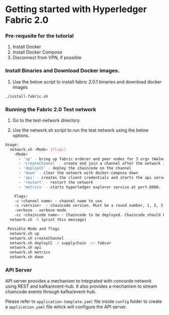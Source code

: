 # Getting started with Hyperledger Fabric 2.0 

### Pre-requsite for the tutorial

1. Install Docker
2. Install Docker Compose
3. Disconnect from VPN, if possible

### Install Binaries and Download Docker images.

1. Use the below script to install fabric 2.0.1 binaries and download docker images

```bash
./install-fabric.sh
```

### Running the Fabric 2.0 Test network

1. Go to the test-network directory.

2. Use the network.sh script to run the test network using the below options.

```bash
Usage:
  network.sh <Mode> [Flags]
    <Mode>
      - 'up' - bring up fabric orderer and peer nodes for 3 orgs (Walmart, Supplier and Carrier) with CouchDB. No channel is created.
      - 'createChannel' - create and join a channel after the network is created. 3 channels are created - supplychain, carrierpayment & supplierpayment
      - 'deployCC' - deploy the chaincode on the channel
      - 'down' - clear the network with docker-compose down
      - 'api' - creates the client credentials and starts the api server.
      - 'restart' - restart the network
      - 'metrics' - starts hyperledger explorer service at port-8080.

    Flags:
    -c <channel name> - channel name to use
    -v <version>  - chaincode version. Must be a round number, 1, 2, 3, etc
    -verbose - verbose mode
    -cc <chaincode name> - Chaincode to be deployed. Chaincode should be present inside the chaincode folder. 
  network.sh -h (print this message)

 Possible Mode and flags
  network.sh up
  network.sh createChannel
  network.sh deployCC -c supplychain -cc fabcar
  network.sh api
  network.sh metrics
  network.sh down

```
### API Server
API server provides a mechanism to integrated with concorde network using REST and kafka/event-hub.
It also provides a mechanism to stream chaincode events through kafka/event-hub.

Please refer to `application-template.yaml` file inside `config` folder to create a `application.yaml` file whick will configure the API server.


